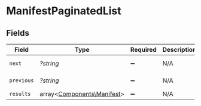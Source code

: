 # ManifestPaginatedList


## Fields

| Field                                                             | Type                                                              | Required                                                          | Description                                                       | Example                                                           |
| ----------------------------------------------------------------- | ----------------------------------------------------------------- | ----------------------------------------------------------------- | ----------------------------------------------------------------- | ----------------------------------------------------------------- |
| `next`                                                            | *?string*                                                         | :heavy_minus_sign:                                                | N/A                                                               | baseurl?page=3&results=10                                         |
| `previous`                                                        | *?string*                                                         | :heavy_minus_sign:                                                | N/A                                                               | baseurl?page=1&results=10                                         |
| `results`                                                         | array<[Components\Manifest](../../Models/Components/Manifest.md)> | :heavy_minus_sign:                                                | N/A                                                               |                                                                   |